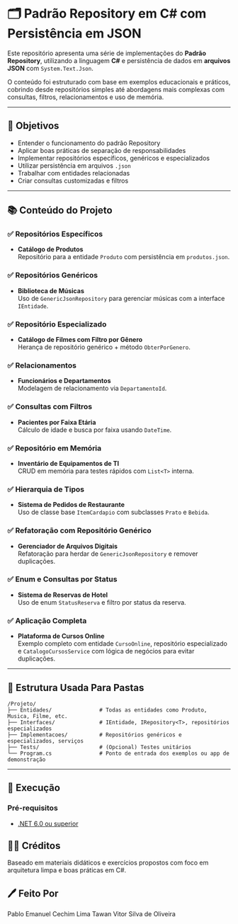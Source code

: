 # 🗂️ Padrão Repository em C# com Persistência em JSON

Este repositório apresenta uma série de implementações do **Padrão Repository**, utilizando a linguagem **C#** e persistência de dados em **arquivos JSON** com `System.Text.Json`.

O conteúdo foi estruturado com base em exemplos educacionais e práticos, cobrindo desde repositórios simples até abordagens mais complexas com consultas, filtros, relacionamentos e uso de memória.

---

## 🎯 Objetivos

- Entender o funcionamento do padrão Repository
- Aplicar boas práticas de separação de responsabilidades
- Implementar repositórios específicos, genéricos e especializados
- Utilizar persistência em arquivos `.json`
- Trabalhar com entidades relacionadas
- Criar consultas customizadas e filtros

---

## 📚 Conteúdo do Projeto

### ✅ Repositórios Específicos
- **Catálogo de Produtos**  
  Repositório para a entidade `Produto` com persistência em `produtos.json`.

### ✅ Repositórios Genéricos
- **Biblioteca de Músicas**  
  Uso de `GenericJsonRepository` para gerenciar músicas com a interface `IEntidade`.

### ✅ Repositório Especializado
- **Catálogo de Filmes com Filtro por Gênero**  
  Herança de repositório genérico + método `ObterPorGenero`.

### ✅ Relacionamentos
- **Funcionários e Departamentos**  
  Modelagem de relacionamento via `DepartamentoId`.

### ✅ Consultas com Filtros
- **Pacientes por Faixa Etária**  
  Cálculo de idade e busca por faixa usando `DateTime`.

### ✅ Repositório em Memória
- **Inventário de Equipamentos de TI**  
  CRUD em memória para testes rápidos com `List<T>` interna.

### ✅ Hierarquia de Tipos
- **Sistema de Pedidos de Restaurante**  
  Uso de classe base `ItemCardapio` com subclasses `Prato` e `Bebida`.

### ✅ Refatoração com Repositório Genérico
- **Gerenciador de Arquivos Digitais**  
  Refatoração para herdar de `GenericJsonRepository` e remover duplicações.

### ✅ Enum e Consultas por Status
- **Sistema de Reservas de Hotel**  
  Uso de enum `StatusReserva` e filtro por status da reserva.

### ✅ Aplicação Completa
- **Plataforma de Cursos Online**  
  Exemplo completo com entidade `CursoOnline`, repositório especializado e `CatalogoCursosService` com lógica de negócios para evitar duplicações.

---

## 🧱 Estrutura Usada Para Pastas

```
/Projeto/
├── Entidades/               # Todas as entidades como Produto, Musica, Filme, etc.
├── Interfaces/              # IEntidade, IRepository<T>, repositórios especializados
├── Implementacoes/          # Repositórios genéricos e especializados, serviços
├── Tests/                   # (Opcional) Testes unitários
└── Program.cs               # Ponto de entrada dos exemplos ou app de demonstração
```

---

## 🧪 Execução

### Pré-requisitos
- [.NET 6.0 ou superior](https://dotnet.microsoft.com/download)

## 👨‍🏫 Créditos

Baseado em materiais didáticos e exercícios propostos com foco em arquitetura limpa e boas práticas em C#.

## 🖊 Feito Por 

Pablo Emanuel Cechim Lima
Tawan Vitor Silva de Oliveira 
